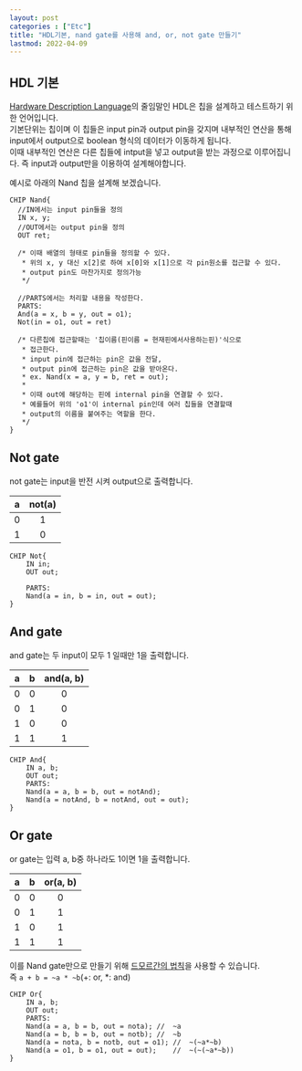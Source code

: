 ```yaml
---
layout: post
categories : ["Etc"]
title: "HDL기본, nand gate를 사용해 and, or, not gate 만들기"
lastmod: 2022-04-09
---
```

## HDL 기본  

[Hardware Description Language](https://ko.wikipedia.org/wiki/%ED%95%98%EB%93%9C%EC%9B%A8%EC%96%B4_%EA%B8%B0%EC%88%A0_%EC%96%B8%EC%96%B4)의 줄임말인 HDL은 칩을 설계하고 테스트하기 위한 언어입니다.  
기본단위는 칩이며 이 칩들은 input pin과 output pin을 갖지며 내부적인 연산을 통해 input에서 output으로 boolean
형식의 데이터가 이동하게 됩니다.  
 이때 내부적인 연산은 다른 칩들에 intput을 넣고 output을 받는 과정으로 이루어집니다.
즉 input과 output만을 이용하여 설계해야합니다.  

예시로 아래의 Nand 칩을 설계해 보겠습니다.  

``` hdl
CHIP Nand{
  //IN에서는 input pin들을 정의
  IN x, y;
  //OUT에서는 output pin을 정의
  OUT ret;

  /* 이때 배열의 형태로 pin들을 정의할 수 있다.
   * 위의 x, y 대신 x[2]로 하여 x[0]와 x[1]으로 각 pin원소를 접근할 수 있다.
   * output pin도 마찬가지로 정의가능
   */

  //PARTS에서는 처리할 내용을 작성한다.
  PARTS:
  And(a = x, b = y, out = o1);
  Not(in = o1, out = ret)

  /* 다른칩에 접근할때는 '칩이름(핀이름 = 현재핀에서사용하는핀)'식으로
   * 접근한다.
   * input pin에 접근하는 pin은 값을 전달,
   * output pin에 접근하는 pin은 값을 받아온다.
   * ex. Nand(x = a, y = b, ret = out);
   *
   * 이때 out에 해당하는 핀에 internal pin을 연결할 수 있다.
   * 예를들어 위의 'o1'이 internal pin인데 여러 칩들을 연결할때
   * output의 이름을 붙여주는 역할을 한다.
   */
}
```

## Not gate
not gate는 input을 반전 시켜 output으로 출력합니다.

| a | not(a) |
| :---: | :---: |
| 0 | 1 |
| 1 | 0 |  

``` hdl
CHIP Not{
    IN in;
    OUT out;

    PARTS:
    Nand(a = in, b = in, out = out);
}
```

## And gate
and gate는 두 input이 모두 1 일때만 1을 출력합니다.  

| a | b | and(a, b) |
| :-: | :-: | :-: |
| 0 | 0 | 0 |
| 0 | 1 | 0 |
| 1 | 0 | 0 |
| 1 | 1 | 1 |  

``` hdl
CHIP And{
    IN a, b;
    OUT out;
    PARTS:
    Nand(a = a, b = b, out = notAnd);
    Nand(a = notAnd, b = notAnd, out = out);
}
```
## Or gate
or gate는 입력 a, b중 하나라도 1이면 1을 출력합니다.  

| a | b | or(a, b) |
| :-: | :-: | :-: |
| 0 | 0 | 0 |
| 0 | 1 | 1 |
| 1 | 0 | 1 |
| 1 | 1 | 1 |  

이를 Nand gate만으로 만들기 위해 [드모르간의 법칙](https://ko.wikipedia.org/wiki/%EB%93%9C_%EB%AA%A8%EB%A5%B4%EA%B0%84%EC%9D%98_%EB%B2%95%EC%B9%99)을 사용할 수 있습니다.  
즉 `a + b = ~a * ~b`(+: or, *: and)  
``` hdl
CHIP Or{
    IN a, b;
    OUT out;
    PARTS:
    Nand(a = a, b = b, out = nota); //  ~a
    Nand(a = b, b = b, out = notb); //  ~b
    Nand(a = nota, b = notb, out = o1); //  ~(~a*~b)
    Nand(a = o1, b = o1, out = out);    //  ~(~(~a*~b))
}
```
